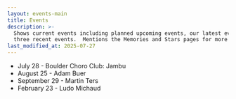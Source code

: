 ```yaml
---
layout: events-main
title: Events
description: >-
  Shows current events including planned upcoming events, our latest event and
  three recent events.  Mentions the Memories and Stars pages for more events.
last_modified_at: 2025-07-27
---
```


* July 28 - Boulder Choro Club: Jambu
* August 25 - Adam Buer
* September 29 - Martin Ters
* February 23 - Ludo Michaud
